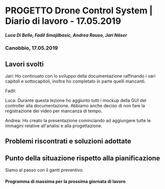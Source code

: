 # PROGETTO Drone Control System | Diario di lavoro - 17.05.2019
##### Luca Di Bello, Fadil Smajilbasic, Andrea Rauso, Jari Näser
### Canobbio, 17.05.2019

## Lavori svolti

Jari:
Ho continuato con lo sviluppo della documentazione raffinando i vari capitoli e
sottocapitoli, inoltre ho completato in parte quelli mancanti.

Fadil:

Luca:
Durante questa lezione ho aggiunto tutti i mockup della GUI del controller alla documentazione. Abbiamo anche deciso di non fare la registrazione dei video per mancanza di tempo.

Andrea:
Ho creato la presentazione cominciando ad aggiungere tutte le immagini relative all'analisi
e alla progettazione.


## Problemi riscontrati e soluzioni adottate

## Punto della situazione rispetto alla pianificazione
Siamo al passo con il gantt preventivo.

#### Programma di massima per la prossima giornata di lavoro
